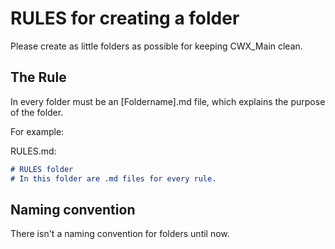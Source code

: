 # RULES for creating a folder

Please create as little folders as possible for keeping CWX_Main clean.

## The Rule
In every folder must be an [Foldername].md file, which explains the purpose of the folder.

For example:

RULES.md:

```.md
# RULES folder
# In this folder are .md files for every rule.
```

## Naming convention
There isn't a naming convention for folders until now.